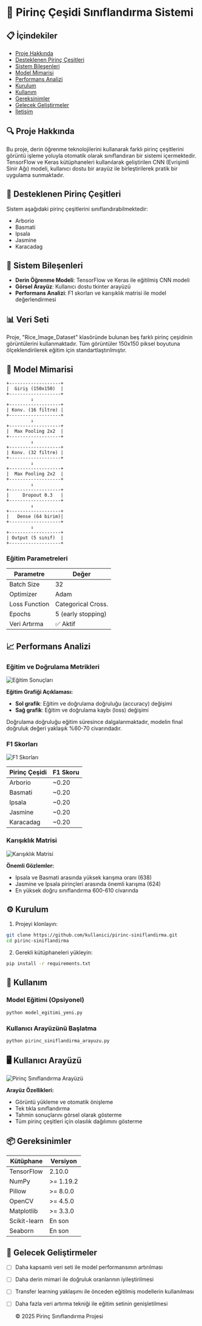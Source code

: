 # 🌾 Pirinç Çeşidi Sınıflandırma Sistemi

## 📋 İçindekiler
- [Proje Hakkında](#proje-hakkında)
- [Desteklenen Pirinç Çeşitleri](#desteklenen-pirinç-çeşitleri)
- [Sistem Bileşenleri](#sistem-bileşenleri)
- [Model Mimarisi](#model-mimarisi)
- [Performans Analizi](#performans-analizi)
- [Kurulum](#kurulum)
- [Kullanım](#kullanım)
- [Gereksinimler](#gereksinimler)
- [Gelecek Geliştirmeler](#gelecek-geliştirmeler)
- [İletişim](#iletişim)

## 🔍 Proje Hakkında

Bu proje, derin öğrenme teknolojilerini kullanarak farklı pirinç çeşitlerini görüntü işleme yoluyla otomatik olarak sınıflandıran bir sistemi içermektedir. TensorFlow ve Keras kütüphaneleri kullanılarak geliştirilen CNN (Evrişimli Sinir Ağı) modeli, kullanıcı dostu bir arayüz ile birleştirilerek pratik bir uygulama sunmaktadır.

## 🌾 Desteklenen Pirinç Çeşitleri

Sistem aşağıdaki pirinç çeşitlerini sınıflandırabilmektedir:
- Arborio
- Basmati
- Ipsala
- Jasmine
- Karacadag

## 🧩 Sistem Bileşenleri

- **Derin Öğrenme Modeli**: TensorFlow ve Keras ile eğitilmiş CNN modeli
- **Görsel Arayüz**: Kullanıcı dostu tkinter arayüzü
- **Performans Analizi**: F1 skorları ve karışıklık matrisi ile model değerlendirmesi

## 📊 Veri Seti

Proje, "Rice_Image_Dataset" klasöründe bulunan beş farklı pirinç çeşidinin görüntülerini kullanmaktadır. Tüm görüntüler 150x150 piksel boyutuna ölçeklendirilerek eğitim için standartlaştırılmıştır.

## 🧠 Model Mimarisi

```
+-------------------+
|  Giriş (150x150)  |
+-------------------+
         ↓
+-------------------+
| Konv. (16 filtre) |
+-------------------+
         ↓
+-------------------+
|  Max Pooling 2x2  |
+-------------------+
         ↓
+-------------------+
| Konv. (32 filtre) |
+-------------------+
         ↓
+-------------------+
|  Max Pooling 2x2  |
+-------------------+
         ↓
+-------------------+
|     Dropout 0.3   |
+-------------------+
         ↓
+-------------------+
|   Dense (64 birim)|
+-------------------+
         ↓
+-------------------+
| Output (5 sınıf)  |
+-------------------+
```

### Eğitim Parametreleri

| Parametre       | Değer              |
|-----------------|-------------------|
| Batch Size      | 32                |
| Optimizer       | Adam              |
| Loss Function   | Categorical Cross. |
| Epochs          | 5 (early stopping)|
| Veri Artırma    | ✅ Aktif          |

## 📈 Performans Analizi

### Eğitim ve Doğrulama Metrikleri

![Eğitim Sonuçları](uygulamaresimleri/egitim_sonuclari.png)

**Eğitim Grafiği Açıklaması:**
- **Sol grafik**: Eğitim ve doğrulama doğruluğu (accuracy) değişimi
- **Sağ grafik**: Eğitim ve doğrulama kaybı (loss) değişimi

Doğrulama doğruluğu eğitim süresince dalgalanmaktadır, modelin final doğruluk değeri yaklaşık %60-70 civarındadır.

### F1 Skorları

![F1 Skorları](uygulamaresimleri/f1_skorlari.png)

| Pirinç Çeşidi | F1 Skoru |
|---------------|----------|
| Arborio       | ~0.20    |
| Basmati       | ~0.20    |
| Ipsala        | ~0.20    |
| Jasmine       | ~0.20    |
| Karacadag     | ~0.20    |

### Karışıklık Matrisi

![Karışıklık Matrisi](uygulamaresimleri/karisiklik_matrisi.png)

**Önemli Gözlemler:**
- Ipsala ve Basmati arasında yüksek karışma oranı (638)
- Jasmine ve Ipsala pirinçleri arasında önemli karışma (624)
- En yüksek doğru sınıflandırma 600-610 civarında

## ⚙️ Kurulum

1. Projeyi klonlayın:
```bash
git clone https://github.com/kullanici/pirinc-siniflandirma.git
cd pirinc-siniflandirma
```

2. Gerekli kütüphaneleri yükleyin:
```bash
pip install -r requirements.txt
```

## 🚀 Kullanım

### Model Eğitimi (Opsiyonel)
```bash
python model_egitimi_yeni.py
```

### Kullanıcı Arayüzünü Başlatma
```bash
python pirinc_siniflandirma_arayuzu.py
```

## 🖥️ Kullanıcı Arayüzü

![Pirinç Sınıflandırma Arayüzü](uygulamaresimleri/uygulama_arayuzu.jpg)

**Arayüz Özellikleri:**
- Görüntü yükleme ve otomatik önişleme
- Tek tıkla sınıflandırma
- Tahmin sonuçlarını görsel olarak gösterme
- Tüm pirinç çeşitleri için olasılık dağılımını gösterme

## 📦 Gereksinimler

| Kütüphane      | Versiyon   |
|----------------|------------|
| TensorFlow     | 2.10.0     |
| NumPy          | >= 1.19.2  |
| Pillow         | >= 8.0.0   |
| OpenCV         | >= 4.5.0   |
| Matplotlib     | >= 3.3.0   |
| Scikit-learn   | En son     |
| Seaborn        | En son     |

## 🔮 Gelecek Geliştirmeler

- [ ] Daha kapsamlı veri seti ile model performansının artırılması
- [ ] Daha derin mimari ile doğruluk oranlarının iyileştirilmesi
- [ ] Transfer learning yaklaşımı ile önceden eğitilmiş modellerin kullanılması
- [ ] Daha fazla veri artırma tekniği ile eğitim setinin genişletilmesi


  © 2025 Pirinç Sınıflandırma Projesi

